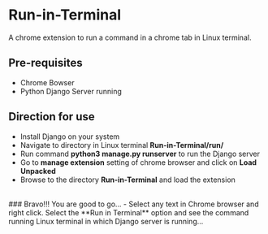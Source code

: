 # Run-in-Terminal
A chrome extension to run a command in a chrome tab in Linux terminal.

## Pre-requisites
  - Chrome Bowser
  - Python Django Server running
  
## Direction for use
  - Install Django on your system
  - Navigate to directory in Linux terminal **Run-in-Terminal/run/**
  - Run command **python3 manage.py runserver** to run the Django server
  - Go to **manage extension** setting of chrome browser and click on **Load Unpacked**
  - Browse to the directory **Run-in-Terminal** and load the extension
  <br>
### Bravo!!!  You are good to go...
  - Select any text in Chrome browser and right click. Select the **Run in Terminal** option and see the command running Linux terminal in which Django server is running...
